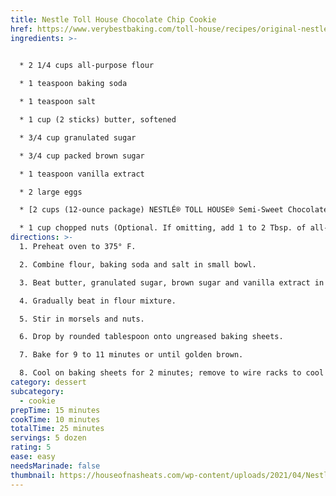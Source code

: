 ```yaml
---
title: Nestle Toll House Chocolate Chip Cookie
href: https://www.verybestbaking.com/toll-house/recipes/original-nestle-toll-house-chocolate-chip-cookies/
ingredients: >-
  

  * 2 1/4 cups all-purpose flour

  * 1 teaspoon baking soda

  * 1 teaspoon salt

  * 1 cup (2 sticks) butter, softened

  * 3/4 cup granulated sugar

  * 3/4 cup packed brown sugar

  * 1 teaspoon vanilla extract

  * 2 large eggs

  * [2 cups (12-ounce package) NESTLÉ® TOLL HOUSE® Semi-Sweet Chocolate Morsels](https://www.verybestbaking.com/toll-house/products/nestle-toll-house-semi-sweet-chocolate-morsels-12-oz/ "2 cups (12-ounce package) NESTLÉ® TOLL HOUSE® Semi-Sweet Chocolate Morsels")

  * 1 cup chopped nuts (Optional. If omitting, add 1 to 2 Tbsp. of all-purpose flour.)
directions: >-
  1. Preheat oven to 375° F.

  2. Combine flour, baking soda and salt in small bowl. 

  3. Beat butter, granulated sugar, brown sugar and vanilla extract in large mixer bowl until creamy. Add eggs, one at a time, beating well after each addition. 

  4. Gradually beat in flour mixture. 

  5. Stir in morsels and nuts. 

  6. Drop by rounded tablespoon onto ungreased baking sheets.

  7. Bake for 9 to 11 minutes or until golden brown. 

  8. Cool on baking sheets for 2 minutes; remove to wire racks to cool completely.
category: dessert
subcategory:
  - cookie
prepTime: 15 minutes
cookTime: 10 minutes
totalTime: 25 minutes
servings: 5 dozen
rating: 5
ease: easy
needsMarinade: false
thumbnail: https://houseofnasheats.com/wp-content/uploads/2021/04/Nestle-Tollhouse-Chocolate-Chip-Cookies-13.jpg
---
```

